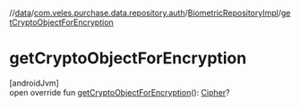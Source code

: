 //[data](../../../index.md)/[com.veles.purchase.data.repository.auth](../index.md)/[BiometricRepositoryImpl](index.md)/[getCryptoObjectForEncryption](get-crypto-object-for-encryption.md)

# getCryptoObjectForEncryption

[androidJvm]\
open override fun [getCryptoObjectForEncryption](get-crypto-object-for-encryption.md)(): [Cipher](https://developer.android.com/reference/kotlin/javax/crypto/Cipher.html)?

